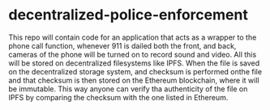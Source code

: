 # decentralized-police-enforcement

This repo will contain code for an application that acts as a wrapper to the phone call function, whenever 911 is dailed both the front, and back, cameras of the phone will be turned on to record sound and video.
All this will be stored on decentralized filesystems like IPFS. When the file is saved on the decentralized storage system, and checksum is performed onthe file and that checksum is then stored on the Ethereum blockchain, where it will be immutable.
This way anyone can verify tha authenticity of the file on IPFS by comparing the checksum with the one listed in Ethereum.
